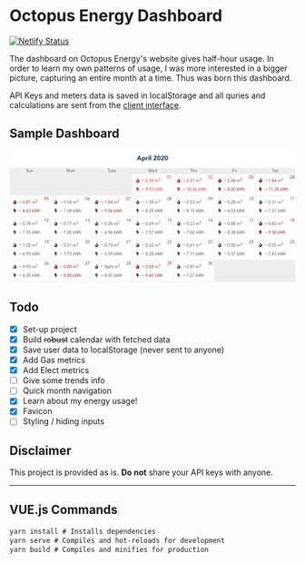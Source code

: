 # Octopus Energy Dashboard
[![Netlify Status](https://api.netlify.com/api/v1/badges/adebf5ed-d67f-4113-8fd8-338d58ac996b/deploy-status)](https://app.netlify.com/sites/octopus-energy/deploys)

The dashboard on Octopus Energy's website gives half-hour usage. In order to learn my own patterns of usage, I was more interested in a bigger picture, capturing an entire month at a time. Thus was born this dashboard.

API Keys and meters data is saved in localStorage and all quries and calculations are sent from the [client interface](https://octopus-energy.netlify.app/).

## Sample Dashboard

![Dashboard example](./public/example.png)

## Todo

- [X] Set-up project
- [X] Build ~~robust~~ calendar with fetched data
- [X] Save user data to localStorage (never sent to anyone)
- [X] Add Gas metrics
- [X] Add Elect metrics
- [ ] Give some trends info
- [ ] Quick month navigation
- [X] Learn about my energy usage!
- [X] Favicon
- [ ] Styling / hiding inputs

## Disclaimer

This project is provided as is. **Do not** share your API keys with anyone.

---

## VUE.js Commands
```
yarn install # Installs dependencies
yarn serve # Compiles and hot-reloads for development
yarn build # Compiles and minifies for production
```